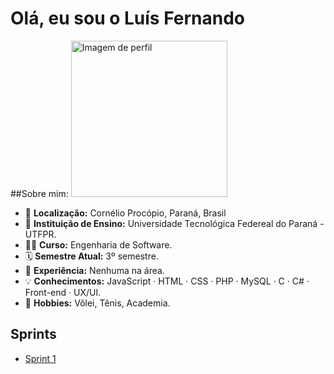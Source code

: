 # Olá, eu sou o Luís Fernando
##Sobre mim:
<img src="victor.jpg" alt="Imagem de perfil" width="250"/>

* 📍 **Localização:** Cornélio Procópio, Paraná, Brasil
* 🏫 **Instituição de Ensino:** Universidade Tecnológica Federeal do Paraná - UTFPR.
* 👨‍💻 **Curso:** Engenharia de Software.
* 🗓️ **Semestre Atual:** 3º semestre.
* 💼 **Experiência:** Nenhuma na área.
* 💡 **Conhecimentos:** JavaScript · HTML · CSS · PHP · MySQL · C · C# · Front-end · UX/UI.
* 🚴 **Hobbies:** Vôlei, Tênis, Academia.

## Sprints

* [Sprint 1](sprint-1/desafio-sprint)
